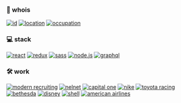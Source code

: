### :floppy_disk: whois
[![id](https://img.shields.io/badge/id-Jonathan%20Masiello-black?style=for-the-badge)](http://M4513LL0.com) 
[![location](https://img.shields.io/badge/location-Rocky%20Mountains-black?style=for-the-badge)](https://en.wikipedia.org/wiki/Rocky_Mountains) 
[![occupation](https://img.shields.io/badge/occupation-UI%20Architect-black?style=for-the-badge)](http://m4513ll0.com/blog/ui-architect)

### :computer: stack
[![react](https://img.shields.io/badge/react-black?style=for-the-badge&logo=react)](https://reactjs.org) 
[![redux](https://img.shields.io/badge/redux-black?style=for-the-badge&logo=redux)](https://redux.js.org) 
[![sass](https://img.shields.io/badge/sass-black?style=for-the-badge&logo=sass)](https://sass-lang.com/) 
[![node.js](https://img.shields.io/badge/node-black?style=for-the-badge&logo=node.js)](https://nodejs.org/) 
[![graphql](https://img.shields.io/badge/graphql-black?style=for-the-badge&logo=graphql)](https://graphql.org/)

### :hammer_and_wrench: work
[![modern recruiting](https://img.shields.io/badge/modern%20recruiting-black?style=for-the-badge)](https://www.modernrecruiting.com/)
[![nelnet](https://img.shields.io/badge/nelnet-black?style=for-the-badge)](https://www.nelnetbank.com/)
[![capital one](https://img.shields.io/badge/capital%20one-black?style=for-the-badge)](https://www.capitalone.com/) 
[![nike](https://img.shields.io/badge/nike-black?style=for-the-badge)](https://nike.com) 
[![toyota racing](https://img.shields.io/badge/toyota%20racing-black?style=for-the-badge)](https://www.trdusa.com/) 
[![bethesda](https://img.shields.io/badge/bethesda-black?style=for-the-badge)](https://bethesda.net)
[![disney](https://img.shields.io/badge/disney-black?style=for-the-badge)](https://disney.com)
[![shell](https://img.shields.io/badge/shell-black?style=for-the-badge)](https://shell.com)
[![american airlines](https://img.shields.io/badge/american%20airlines-black?style=for-the-badge)](https://aa.com)
